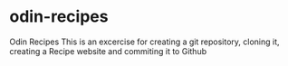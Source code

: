 # odin-recipes
Odin Recipes
This is an excercise for creating a git repository, cloning it, creating a Recipe website and commiting it to Github
